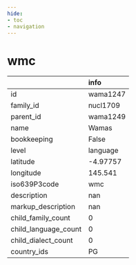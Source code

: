 ```yaml
---
hide:
- toc
- navigation
---
```

# wmc
|                      | info     |
|:---------------------|:---------|
| id                   | wama1247 |
| family_id            | nucl1709 |
| parent_id            | wama1249 |
| name                 | Wamas    |
| bookkeeping          | False    |
| level                | language |
| latitude             | -4.97757 |
| longitude            | 145.541  |
| iso639P3code         | wmc      |
| description          | nan      |
| markup_description   | nan      |
| child_family_count   | 0        |
| child_language_count | 0        |
| child_dialect_count  | 0        |
| country_ids          | PG       |